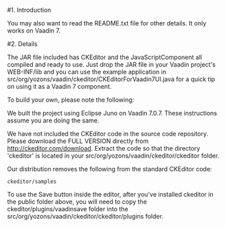 #1. Introduction

You may also want to read the README.txt file for other details. It only works on Vaadin 7.

#2. Details

The JAR file included has CKEditor and the JavaScriptComponent all compiled and ready to use.  Just drop the JAR file in your Vaadin project's WEB-INF/lib and you can use the example application in src/org/yozons/vaadin/ckeditor/CKEditorForVaadin7UI.java for a quick tip on using it as a Vaadin 7 component.

To build your own, please note the following:

We built the project using Eclipse Juno on Vaadin 7.0.7.  These instructions assume you are doing the same.

We have not included the CKEditor code in the source code repository.  Please download the FULL VERSION directly from http://ckeditor.com/download.  Extract the code so that the directory 'ckeditor' is located in your src/org/yozons/vaadin/ckeditor/ckeditor folder.

Our distribution removes the following from the standard CKEditor code:

    ckeditor/samples


To use the Save button inside the editor, after you've installed ckeditor in the public folder above, you will need to copy the ckeditor/plugins/vaadinsave folder into the src/org/yozons/vaadin/ckeditor/ckeditor/plugins folder.

